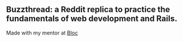 ## Buzzthread: a Reddit replica to practice the fundamentals of web development and Rails.

Made with my mentor at [Bloc](http://bloc.io)
